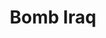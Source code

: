 ---
ee_id: '4038'
site: '1'
type: '2'
url: 2005-020-bomb-iraq
title: Bomb Iraq
year: '2005'
display_year: '2005'
medium: Hyercard Readymade
dims:
pitch: "​Actual hyper-card program I found on a computer I bought at the Salvation
  Army. Click on the link above 2 c the (great) 2014 online restoration of this work
  by Dragan Espenschied!!!!!."
ps:
live_url: https://sites.rhizome.org/emulating-bomb-iraq-arcangel/
related:
youtube:
related_code:
imgs: bomb-iraq-2005-020-screenshot-database-ih--ej80.jpg
subheading:
download:
add_credit:
add_credits:
commission:
layout: things-i-made
---